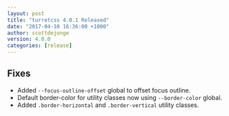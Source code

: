 ```yaml
---
layout: post
title: "turretcss 4.0.1 Released"
date: "2017-04-10 16:36:00 +1000"
author: scottdejonge
version: 4.0.0
categories: [release]
---
```


## Fixes

* Added `--focus-outline-offset` global to offset focus outline.
* Default border-color for utility classes now using `--border-color` global.
* Added `.border-horizontal` and `.border-vertical` utility classes.